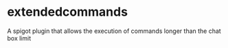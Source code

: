 # extendedcommands
A spigot plugin that allows the execution of commands longer than the chat box limit
